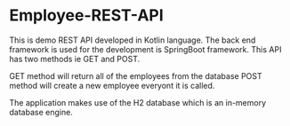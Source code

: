 # Employee-REST-API

This is demo REST API developed in Kotlin language. The back end framework is used for the development is SpringBoot framework.
This API has two methods ie GET and POST. 

GET method will return all of the employees from the database
POST method will create a new employee everyont it is called.

The application makes use of the H2 database which is an in-memory database engine.
